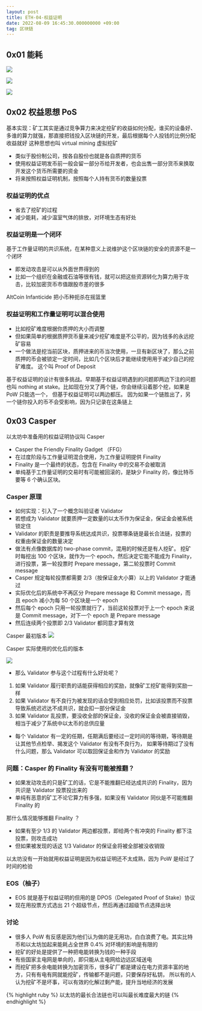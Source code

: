 ```yaml
---
layout: post
title: ETH-04-权益证明
date: 2022-08-09 16:45:30.000000000 +09:00
tag: 区块链
---
```


## 0x01 能耗

![](/assets/images/eth/btc_cost.png)

![](/assets/images/eth/eth_cost.png)

![](/assets/images/eth/cost.png)


## 0x02 权益思想 PoS
基本实现：矿工其实是通过竞争算力来决定挖矿的收益如何分配，谁买的设备好、多谁的算力就强，那直接把钱投入区块链的开发，最后根据每个人投钱的比例分配收益就好
这种思想也叫 virtual mining 虚拟挖矿

* 类似于股份制公司，按各自股份也就是各自质押的货币
* 使用权益证明发币前一般会留一部分币给开发者，也会出售一部分货币来换取开发这个货币所需要的资金
* 将来按照权益证明机制，按照每个人持有货币的数量投票

### 权益证明的优点
* 省去了挖矿的过程
* 减少能耗，减少温室气体的排放，对环境生态有好处


### 权益证明是一个闭环
基于工作量证明的共识系统，在某种意义上说维护这个区块链的安全的资源不是一个闭环
* 即发动攻击是可以从外面世界得到的
* 比如一个组织在金融或石油等很有钱，就可以把这些资源转化为算力用于攻击，比较加密货币市值跟股市差的很多 

AltCoin Infanticide 把小币种扼杀在摇篮里

### 权益证明和工作量证明可以混合使用
* 比如挖矿难度根据你质押的大小而调整
* 但如果简单的根据质押货币量来减少挖矿难度是不公平的，因为钱多的永远挖矿容易
* 一个做法是挖当前区块，质押进来的币当次使用，一旦有新区块了，那么之前质押的币会被锁定一定时间，比如几个区块后才能继续使用用于减少自己的挖矿难度。
这个叫 Proof of Deposit

基于权益证明的设计有很多挑战。早期基于权益证明遇到的问题即两边下注的问题也叫 nothing at stake。比如现在分叉了两个链，你会继续沿着那个挖，如果是 PoW 只能选一个，
但基于权益证明可以两边都压。
因为如果一个链胜出了，另一个链你投入的币不会受影响，因为只记录在这条链上


## 0x03 Casper
以太坊中准备用的权益证明协议叫 Casper
* Casper the Friendly Finality Gadget （FFG）
* 在过度阶段与工作量证明混合使用，为工作量证明提供 Finality
* Finality 是一个最终的状态，包含在 Finality 中的交易不会被取消
* 单纯基于工作量证明的交易时有可能被回滚的，是缺少 Finality 的，像比特币要等 6 个确认区块。

### Casper 原理
* 如何实现：引入了一个概念叫验证者 Validator
* 若想成为 Validator 就要质押一定数量的以太币作为保证金，保证金会被系统锁定住
* Validator 的职责是要推导系统达成共识，投票哪条链是最长合法链，投票的权重由保证金的数量决定
* 做法有点像数据库的 two-phase commit，混用的时候还是有人挖矿。
挖矿时每挖出 100 个区块，就作为一个 epoch，然后决定它能不能成为 Finality，进行投票，第一轮投票时 Prepare message，第二轮投票时 Commit message
* Casper 规定每轮投票都需要 2/3（按保证金大小算）以上的 Validator 才能通过
* 实际优化后的系统中不再区分 Prepare message 和 Commit message，而且 epoch 减小为每 50 个区块是一个 epoch
* 然后每个 epoch 只用一轮投票就行了，当前这轮投票对于上一个 epoch 来说是 Commit message，对下一个 epoch 是 Prepare message
* 然后连续两个投票即 2/3 Validator 都同意才算有效

Casper 最初版本
![](/assets/images/eth/epoch1.png)

Casper 实际使用的优化后的版本

![](/assets/images/eth/epoch2.png)


* 那么 Validator 参与这个过程有什么好处呢？
1. 如果 Validator 履行职责的话能获得相应的奖励，就像矿工挖矿能得到奖励一样
2. 如果 Validator 有不良行为被发现的话会受到相应处罚，比如该投票而不投票导致系统迟迟达不成共识，就会扣一部分保证金
3. 如果 Validator 乱投票，要没收全部的保证金，没收的保证金会被直接销毁，相当于减少了系统中以太币的总供应量
* 每个 Validator 有一定的任期，任期满后要经过一定时间的等待期，等待期是让其他节点检举、揭发这个 Validator 有没有不良行为，
如果等待期过了没有什么问题，那么 Validator 可以取回保证金和作为 Validator 的奖励


### 问题：Casper 的 Finality 有没有可能被推翻？
* 如果发动攻击的只是矿工的话，它是不能推翻已经达成共识的 Finality，因为共识是 Validator 投票投出来的
* 单纯有恶意的矿工不论它算力有多强，如果没有 Validator 同伙是不可能推翻 Finality 的

那什么情况能够推翻 Finality ？ 
* 如果有至少 1/3 的 Validator 两边都投票，即给两个有冲突的 Finality 都下注投票，则攻击成功
* 但如果被发现的话这 1/3 Validator 的保证金将被全部被没收销毁

以太坊没有一开始就用权益证明是因为权益证明还不太成熟，因为 PoW 是经过了时间的检验


### EOS（柚子）
* EOS 就是基于权益证明的但用的是 DPOS（Delegated Proof of Stake）协议
* 现在用投票方式选出 21 个超级节点，然后再通过超级节点选择出块


### 讨论
* 很多人 PoW 有反感是因为他们认为做的是无用功，白白浪费了电。其实比特币和以太坊加起来能耗占全世界 0.4% 对环境的影响是有限的
* 挖矿的好处是提供了一种把电能转换为钱的一种手段
* 有些国家主电网是单向的，即只能从主电网给边远区域送电
* 而挖矿把多余电能转换为加密货币，很多矿厂都是建设在电力资源丰富的地方，只有有电有网就能挖矿，传输都不是问题，只要保存好私钥，
所以有的人认为挖矿不是坏事，可以有效的化解过剩产能，提升当地经济的发展



{% highlight ruby %}
以太坊的最长合法链也可以叫最长难度最大的链
{% endhighlight %}
